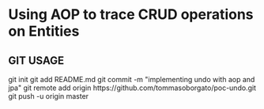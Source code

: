 <h1>Using AOP to trace CRUD operations on Entities</h1>

<h2>GIT USAGE</h2>
git init
git add README.md
git commit -m "implementing undo with aop and jpa"
git remote add origin https://github.com/tommasoborgato/poc-undo.git
git push -u origin master